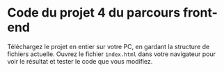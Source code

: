 # Code du projet 4 du parcours front-end
Téléchargez le projet en entier sur votre PC, en gardant la structure de fichiers actuelle. Ouvrez le fichier `index.html` dans votre navigateur pour voir le résultat et tester le code que vous modifiez.
